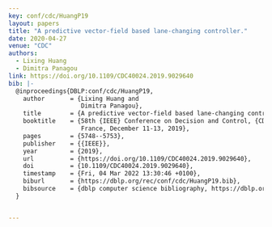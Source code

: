 ```yaml
---
key: conf/cdc/HuangP19
layout: papers
title: "A predictive vector-field based lane-changing controller."
date: 2020-04-27
venue: "CDC"
authors:
  - Lixing Huang
  - Dimitra Panagou
link: https://doi.org/10.1109/CDC40024.2019.9029640
bib: |-
  @inproceedings{DBLP:conf/cdc/HuangP19,
    author       = {Lixing Huang and
                    Dimitra Panagou},
    title        = {A predictive vector-field based lane-changing controller},
    booktitle    = {58th {IEEE} Conference on Decision and Control, {CDC} 2019, Nice,
                    France, December 11-13, 2019},
    pages        = {5748--5753},
    publisher    = {{IEEE}},
    year         = {2019},
    url          = {https://doi.org/10.1109/CDC40024.2019.9029640},
    doi          = {10.1109/CDC40024.2019.9029640},
    timestamp    = {Fri, 04 Mar 2022 13:30:46 +0100},
    biburl       = {https://dblp.org/rec/conf/cdc/HuangP19.bib},
    bibsource    = {dblp computer science bibliography, https://dblp.org}
  }


---
```

